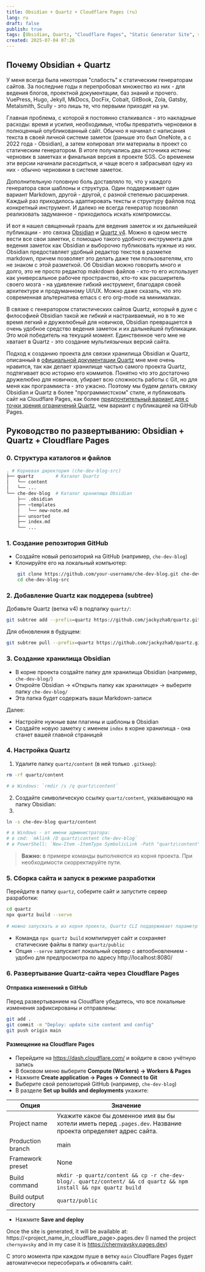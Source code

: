 ```yaml
---
title: Obsidian + Quartz + Cloudflare Pages (ru)
lang: ru
draft: false
publish: true
tags: [Obsidian, Quartz, "Cloudflare Pages", "Static Generator Site", sgs, Markdown, devops]
created: 2025-07-04 07:26
---
```


## Почему Obsidian + Quartz

У меня всегда была некоторая "слабость" к статическим генераторам сайтов. За последние годы я перепробовал множество из них - для ведения блогов, проектной документации, баз знаний и прочего. VuePress, Hugo, Jekyll, MkDocs, DocFix, Cobalt, GitBook, Zola, Gatsby, Metalsmith, Scully - это лишь те, что первыми приходят на ум.

Главная проблема, с которой я постоянно сталкивался - это накладные расходы: время и усилия, необходимые, чтобы превратить черновики в полноценный опубликованный сайт. Обычно я начинал с написания текста в своей личной системе заметок (раньше это был OneNote, а с 2022 года - Obsidian), а затем копировал эти материалы в проект со статическим генератором. В итоге получались два источника истины: черновик в заметках и финальная версия в проекте SGS. Со временем эти версии начинали расходиться, и чаще всего я забрасывал одну из них - обычно черновики в системе заметок.

Дополнительную головную боль доставляло то, что у каждого генератора свои шаблоны и структура. Один поддерживает один вариант Markdown, другой - другой, с разной степенью расширения. Каждый раз приходилось адаптировать тексты и структуру файлов под конкретный инструмент. И далеко не всегда генератор позволял реализовать задуманное - приходилось искать компромиссы.

И вот я нашел священный грааль для ведения заметок и их дальнейшей публикации - это связка [Obsidian](https://obsidian.md/) и [Quartz v4](https://quartz.jzhao.xyz). Можно в одном месте вести все свои заметки, с помощью такого удобного инструмента для ведения заметок как Obsidian и выборочно публиковать нужные из них. Obsidian предоставляет удобный редактор текстов в разметке markdown, причем позволяет это делать даже тем пользователям, кто не знаком с этой разметкой. Об Obsidian можно говорить много и долго, это не просто редактор makrdown файлов - кто-то его использует как  универсальное рабочее пространство, кто-то как расширитель своего мозга - на удивление гибкий инструмент, благодаря своей архитектуре и продуманному UI/UX. Можно даже сказать, что это современная альтернатива  emacs с его org-mode на минималках.

В связке с генератором статистических сайтов Quartz, который в духе с философией Obsidian такой же гибкий и настраиваемый, но в то же время легкий и дружелюбный для новичков,  Obsidian превращается в очень удобное средство ведения заметок и их дальнейшей публикации. Это мой победитель на текущий момент. Единственное чего мне не хватает в Quartz - это создание мультиязычных версий сайта.

Подход к созданию проекта для связки хранилища Obsidian и Quartz, описанный в [официальной документации Quartz](https://quartz.jzhao.xyz/#-get-started) мне мне очень нравится, так как делает хранилище частью самого проекта Quartz, подтягивает всю историю его коммитов. Понятно что это достаточно дружелюбно для новичков, убирает всю сложность работы с Git, но для меня как программиста - это ужасно. Поэтому мы будем делать связку Obsidian и Quartz в более "программистском" стиле, и публиковать сайт на Cloudflare Pages, как более [предпочтительный вариант для c точки зрения ограничений Quartz](https://quartz.jzhao.xyz/hosting#github-pages), чем вариант с публикацией на GitHub Pages.

## Руководство по развертыванию: Obsidian + Quartz + Cloudflare Pages

### 0. Структура каталогов и файлов

```bash
. # Корневая директория (che-dev-blog-src)
├── quartz        # Каталог Quartz
│   └── content
│   └── ...
└── che-dev-blog  # Каталог хранилища Obsidian
    ├── .obsidian
    ├── ~templates
    │   └── new-note.md
    ├── unsorted
    ├── index.md
    └── ...
```

### 1. Создание репозитория GitHub

- Создайте новый репозиторий на GitHub (например, `che-dev-blog`)
- Клонируйте его на локальный компьютер:

```bash
    git clone https://github.com/your-username/che-dev-blog.git che-dev-blog-src
    cd che-dev-blog-src
```

### 2. Добавление Quartz как поддерева (subtree)

Добавьте Quartz (ветка v4) в подпапку `quartz/`:

```bash
git subtree add --prefix=quartz https://github.com/jackyzha0/quartz.git v4 --squash
```

Для обновления в будущем:

```bash
git subtree pull --prefix=quartz https://github.com/jackyzha0/quartz.git v4 --squash
```

### 3. Создание хранилища Obsidian

- В корне проекта создайте папку для хранилища Obsidian (например, `che-dev-blog/`)
- Откройте Obsidian -> «Открыть папку как хранилище» -> выберите папку `che-dev-blog/`
- Эта папка будет содержать ваши Markdown-записи

Далее:

- Настройте нужные вам плагины и шаблоны в Obsidian
- Создайте новую заметку с именем `index` в корне хранилища - она станет вашей главной страницей

### 4. Настройка Quartz

1. Удалите папку `quartz/content` (в ней только `.gitkeep`):

```bash
rm -rf quartz/content

# в Windows: `rmdir /s /q quartz\content`
```

2. Создайте символическую ссылку `quartz/content`, указывающую на папку Obsidian:
3. 
```bash
ln -s che-dev-blog quartz/content

# в Windows - от имени администратора:  
# в cmd: `mklink /D quartz\content che-dev-blog`  
# в PowerShell: `New-Item -ItemType SymbolicLink -Path "quartz\content" -Target "che-dev-blog"`
```

> **Важно:** в примере команды выполняются из корня проекта. При необходимости скорректируйте пути.

### 5. Сборка сайта и запуск в режиме разработки

Перейдите в папку `quartz`, соберите сайт и запустите сервер разработки:

```bash
cd quartz  
npx quartz build --serve
    
# можно запускать и из корня проекта, Quartz CLI поддерживает параметр `--directory=../che-dev-blog`
```

- Команда `npx quartz build` компилирует сайт и сохраняет статические файлы в папку `quartz/public`
- Опция `--serve` запускает локальный сервер с автообновлением - удобно для предпросмотра по адресу http://localhost:8080/

### 6. Развертывание Quartz-сайта через Cloudflare Pages

#### Отправка изменений в GitHub

Перед развертыванием на Cloudflare убедитесь, что все локальные изменения зафиксированы и отправлены:

```bash
git add .  
git commit -m "Deploy: update site content and config"  
git push origin main
```

#### Размещение на Cloudflare Pages

- Перейдите на https://dash.cloudflare.com/ и войдите в свою учётную запись
- В боковом меню выберите **Compute (Workers) -> Workers & Pages**
- Нажмите **Create application -> Pages -> Connect to Git**
- Выберите свой репозиторий GitHub (например, `che-dev-blog`)
- В разделе **Set up builds and deployments** укажите:

Опция | Значение
--- | ---
Project name | Укажите какое бы доменное имя вы бы хотели иметь перед `.pages.dev`. Название проекта определяет адрес сайта.
Production branch | main  
Framework preset | None
Build command | `mkdir -p quartz/content && cp -r che-dev-blog/. quartz/content/ && cd quartz && npm install && npx quartz build`
Build output directory | `quartz/public`

- Нажмите **Save and deploy**

Once the site is generated, it will be available at: https://<project_name_in_cloudflare_page>.pages.dev (I named the project `chernyavsky` and in my case it is https://chernyavsky.pages.dev)

С этого момента при каждом пуше в ветку `main` Cloudflare Pages будет автоматически пересобирать и обновлять сайт.
